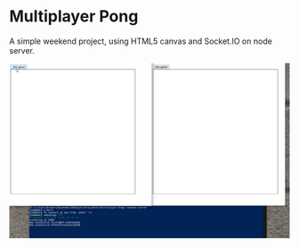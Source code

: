 # Multiplayer Pong
A simple weekend project, using HTML5 canvas and Socket.IO on node server.

![demo.gif]

[demo.gif]: ./demo.gif
